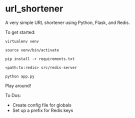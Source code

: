 url_shortener
=============

A very simple URL shortener using Python, Flask, and Redis.

To get started:

```virtualenv venv```

```source venv/bin/activate```

```pip install -r requirements.txt```

```<path:to:redis> src/redis-server```

```python app.py```

Play around!

To Dos:
* Create config file for globals
* Set up a prefix for Redis keys
    

